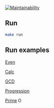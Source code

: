 [![Maintainability](https://api.codeclimate.com/v1/badges/300dd248b9b0df05da5d/maintainability)](https://codeclimate.com/github/dzam3/java-project-61/maintainability)

## Run

```bash
make run
```

## Run examples

[Even](https://asciinema.org/a/kyqV8chEgFOPqBthDglPR4VdE)

[Calc](https://asciinema.org/a/xgblJEAi4hmF6EqSvqZCVPnYx)

[GCD](https://asciinema.org/a/DbhXJTzEU87ZT6nGouZwdzEq5)

[Progression](https://asciinema.org/a/uuuEed2UN5JcbHQSlyBFkKqTa)

[Prime](https://asciinema.org/a/3QQMkp19eDSyvCgVwSHOMhqGJ)
O
